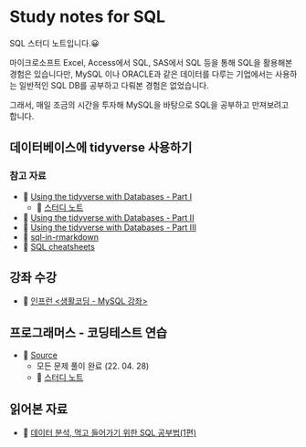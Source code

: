 # Study notes for SQL
SQL 스터디 노트입니다.😀 

마이크로소프트 Excel, Access에서 SQL, SAS에서 SQL 등을 통해 SQL을 활용해본 경험은 있습니다만, MySQL 이나 ORACLE과 같은 데이터를 다루는 기업에서는 사용하는 일반적인 SQL DB를 공부하고 다뤄본 경험은 없었습니다.

그래서, 매일 조금의 시간을 투자해 MySQL을 바탕으로 SQL을 공부하고 만져보려고 합니다.

## 데이터베이스에 tidyverse 사용하기
### 참고 자료
- 🔗 [Using the tidyverse with Databases - Part I](https://sciencificity-blog.netlify.app/posts/2020-12-12-using-the-tidyverse-with-databases/)
  - 🔗 [스터디 노트](https://www.taemobang.com/posts/2022-04-07-talk-with-database-using-tidyverse-part-i/) 
- 🔗 [Using the tidyverse with Databases - Part II](https://sciencificity-blog.netlify.app/posts/2020-12-20-using-the-tidyverse-with-dbs-partii/)
- 🔗 [Using the tidyverse with Databases - Part III](https://sciencificity-blog.netlify.app/posts/2020-12-31-using-tidyverse-with-dbs-partiii/)
- 🔗 [sql-in-rmarkdown](https://sciencificity-blog.netlify.app/posts/2021-03-27-sql-in-rmarkdown/)
- 🔗 [SQL cheatsheets](https://be-favorite.github.io/Study_SQL/SQL-cheat-sheet.pdf)

## 강좌 수강
- 🔗 [인프런 <생활코딩 - MySQL 강좌>](https://www.inflearn.com/course/mysql-강좌#curriculum)

## 프로그래머스 - 코딩테스트 연습
- 🔗 [Source](https://programmers.co.kr/learn/challenges)
  - 모든 문제 풀이 완료 (22. 04. 28)
  - 🔗 [스터디 노트](https://resume-taemo.notion.site/SQL-cheatsheet-4cf0226f2de34e52906b05fb3f4b2030)

## 읽어본 자료
- 🔗 [데이터 분석, 먹고 들어가기 위한 SQL 공부법(1편)](https://brunch.co.kr/@minu-log/5)

